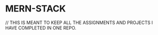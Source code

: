# MERN-STACK

// THIS IS MEANT TO KEEP ALL THE ASSIGNMENTS AND PROJECTS I HAVE COMPLETED IN ONE REPO.
